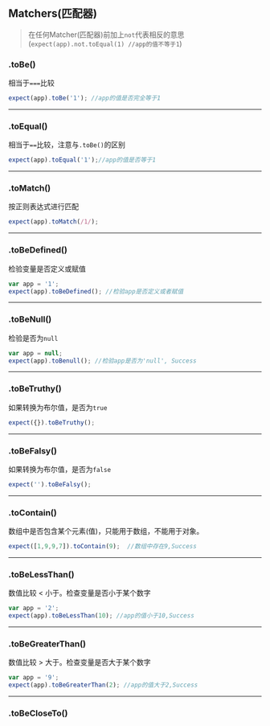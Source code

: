 ## Matchers(匹配器)
>在任何Matcher(匹配器)前加上```not```代表相反的意思(```expect(app).not.toEqual(1) //app的值不等于1```)
### .toBe()
相当于```===```比较
```javascript
expect(app).toBe('1'); //app的值是否完全等于1
```
***
### .toEqual()
相当于```==```比较，注意与```.toBe()```的区别
```javascript
expect(app).toEqual('1');//app的值是否等于1
```
***
### .toMatch()
按正则表达式进行匹配
```javascript 
expect(app).toMatch(/1/);
```
***
### .toBeDefined()
检验变量是否定义或赋值
```javascript
var app = '1';
expect(app).toBeDefined(); //检验app是否定义或者赋值
```
***
### .toBeNull()
检验是否为```null```
```javascript
var app = null;
expect(app).toBenull(); //检验app是否为'null', Success
```
***
### .toBeTruthy()
如果转换为布尔值，是否为```true```
```javascript
expect({}).toBeTruthy();
```
***
### .toBeFalsy()
如果转换为布尔值，是否为```false```
```javascript
expect('').toBeFalsy();
```
***
### .toContain()
数组中是否包含某个元素(值)，只能用于数组，不能用于对象。
```javascript
expect([1,9,9,7]).toContain(9);  //数组中存在9,Success
```
***
### .toBeLessThan()
数值比较 < 小于。检查变量是否小于某个数字
```javascript
var app = '2';
expect(app).toBeLessThan(10); //app的值小于10,Success
```
***
### .toBeGreaterThan()
数值比较 > 大于。检查变量是否大于某个数字
```javascript
var app = '9';
expect(app).toBeGreaterThan(2); //app的值大于2,Success
```
***
### .toBeCloseTo()
